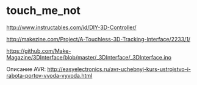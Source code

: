 # touch_me_not

http://www.instructables.com/id/DIY-3D-Controller/

http://makezine.com/Project/A-Touchless-3D-Tracking-Interface/2233/1/

https://github.com/Make-Magazine/3DInterface/blob/master/_3DInterface/_3DInterface.ino

Описание AVR: http://easyelectronics.ru/avr-uchebnyj-kurs-ustrojstvo-i-rabota-portov-vvoda-vyvoda.html
